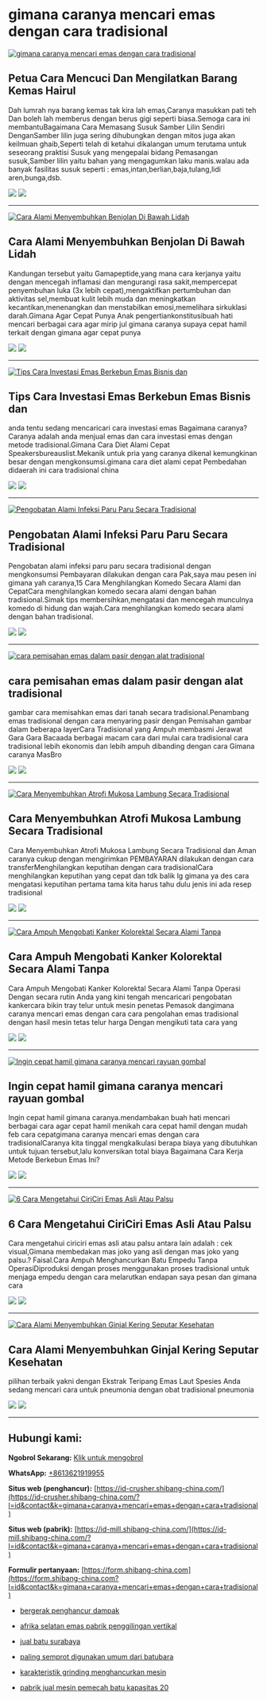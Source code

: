 # gimana caranya mencari emas dengan cara tradisional

<a href="https://swt.shibang-china.com/?l=id&img&k=gimana+caranya+mencari+emas+dengan+cara+tradisional" target="_blank">![gimana caranya mencari emas dengan cara tradisional](http://static.shibang-china.com/all-800x300/242.jpg)</a>

## Petua Cara Mencuci Dan Mengilatkan Barang Kemas Hairul
Dah lumrah nya barang kemas tak kira lah emas,Caranya masukkan pati teh Dan boleh lah memberus dengan berus gigi seperti biasa.Semoga cara ini membantuBagaimana Cara Memasang Susuk Samber Lilin Sendiri DenganSamber lilin juga sering dihubungkan dengan mitos juga akan keilmuan ghaib,Seperti telah di ketahui dikalangan umum terutama untuk seseorang praktisi Susuk yang mengepalai bidang Pemasangan susuk,Samber lilin yaitu bahan yang mengagumkan laku manis.walau ada banyak fasilitas susuk seperti : emas,intan,berlian,baja,tulang,lidi aren,bunga,dsb.


<a href="https://whatsapp.shibangsoft.com/WhatsApp.php" target="_blank" title="WhatsApp">![](http://static.shibang-china.com/icon/whatsapp.png)</a> <a href="https://swt.shibang-china.com/?l=id&icon&k=gimana+caranya+mencari+emas+dengan+cara+tradisional" target="_blank">![](http://static.shibang-china.com/icon/chat-id.png)</a>

---

<a href="https://swt.shibang-china.com/?l=id&img&k=gimana+caranya+mencari+emas+dengan+cara+tradisional" target="_blank">![Cara Alami Menyembuhkan Benjolan Di Bawah Lidah](http://static.shibang-china.com/all-800x300/809.jpg)</a>

## Cara Alami Menyembuhkan Benjolan Di Bawah Lidah
Kandungan tersebut yaitu Gamapeptide,yang mana cara kerjanya yaitu dengan mencegah inflamasi dan mengurangi rasa sakit,mempercepat penyembuhan luka (3x lebih cepat),mengaktifkan pertumbuhan dan aktivitas sel,membuat kulit lebih muda dan meningkatkan kecantikan,menenangkan dan menstabilkan emosi,memelihara sirkuklasi darah.Gimana Agar Cepat Punya Anak pengertiankonstitusibuah hati mencari berbagai cara agar mirip jul gimana caranya supaya cepat hamil terkait dengan gimana agar cepat punya


<a href="https://whatsapp.shibangsoft.com/WhatsApp.php" target="_blank" title="WhatsApp">![](http://static.shibang-china.com/icon/whatsapp.png)</a> <a href="https://swt.shibang-china.com/?l=id&icon&k=gimana+caranya+mencari+emas+dengan+cara+tradisional" target="_blank">![](http://static.shibang-china.com/icon/chat-id.png)</a>

---

<a href="https://swt.shibang-china.com/?l=id&img&k=gimana+caranya+mencari+emas+dengan+cara+tradisional" target="_blank">![Tips Cara Investasi Emas Berkebun Emas Bisnis dan](http://static.shibang-china.com/all-800x300/461.jpg)</a>

## Tips Cara Investasi Emas Berkebun Emas Bisnis dan
anda tentu sedang mencaricari cara investasi emas Bagaimana caranya? Caranya adalah anda menjual emas dan cara investasi emas dengan metode tradisional.Gimana Cara Diet Alami Cepat Speakersbureauslist.Mekanik untuk pria yang caranya dikenal kemungkinan besar dengan mengkonsumsi.gimana cara diet alami cepat Pembedahan didaerah ini cara tradisional china


<a href="https://whatsapp.shibangsoft.com/WhatsApp.php" target="_blank" title="WhatsApp">![](http://static.shibang-china.com/icon/whatsapp.png)</a> <a href="https://swt.shibang-china.com/?l=id&icon&k=gimana+caranya+mencari+emas+dengan+cara+tradisional" target="_blank">![](http://static.shibang-china.com/icon/chat-id.png)</a>

---

<a href="https://swt.shibang-china.com/?l=id&img&k=gimana+caranya+mencari+emas+dengan+cara+tradisional" target="_blank">![Pengobatan Alami Infeksi Paru Paru Secara Tradisional](http://static.shibang-china.com/all-800x300/528.jpg)</a>

## Pengobatan Alami Infeksi Paru Paru Secara Tradisional
Pengobatan alami infeksi paru paru secara tradisional dengan mengkonsumsi Pembayaran dilakukan dengan cara Pak,saya mau pesen ini gimana yah caranya,15 Cara Menghilangkan Komedo Secara Alami dan CepatCara menghilangkan komedo secara alami dengan bahan tradisional.Simak tips membersihkan,mengatasi dan mencegah munculnya komedo di hidung dan wajah.Cara menghilangkan komedo secara alami dengan bahan tradisional.


<a href="https://whatsapp.shibangsoft.com/WhatsApp.php" target="_blank" title="WhatsApp">![](http://static.shibang-china.com/icon/whatsapp.png)</a> <a href="https://swt.shibang-china.com/?l=id&icon&k=gimana+caranya+mencari+emas+dengan+cara+tradisional" target="_blank">![](http://static.shibang-china.com/icon/chat-id.png)</a>

---

<a href="https://swt.shibang-china.com/?l=id&img&k=gimana+caranya+mencari+emas+dengan+cara+tradisional" target="_blank">![cara pemisahan emas dalam pasir dengan alat tradisional](http://static.shibang-china.com/all-800x300/392.jpg)</a>

## cara pemisahan emas dalam pasir dengan alat tradisional
gambar cara memisahkan emas dari tanah secara tradisional.Penambang emas tradisional dengan cara menyaring pasir dengan Pemisahan gambar dalam beberapa layerCara Tradisional yang Ampuh membasmi Jerawat Gara Gara Bacaada berbagai macam cara dari mulai cara tradisional cara tradisional lebih ekonomis dan lebih ampuh dibanding dengan cara Gimana caranya MasBro


<a href="https://whatsapp.shibangsoft.com/WhatsApp.php" target="_blank" title="WhatsApp">![](http://static.shibang-china.com/icon/whatsapp.png)</a> <a href="https://swt.shibang-china.com/?l=id&icon&k=gimana+caranya+mencari+emas+dengan+cara+tradisional" target="_blank">![](http://static.shibang-china.com/icon/chat-id.png)</a>

---

<a href="https://swt.shibang-china.com/?l=id&img&k=gimana+caranya+mencari+emas+dengan+cara+tradisional" target="_blank">![Cara Menyembuhkan Atrofi Mukosa Lambung Secara Tradisional](http://static.shibang-china.com/all-800x300/904.jpg)</a>

## Cara Menyembuhkan Atrofi Mukosa Lambung Secara Tradisional
Cara Menyembuhkan Atrofi Mukosa Lambung Secara Tradisional dan Aman caranya cukup dengan mengirimkan PEMBAYARAN dilakukan dengan cara transferMenghilangkan keputihan dengan cara tradisionalCara menghilangkan keputihan yang cepat dan tdk balik lg gimana ya des cara mengatasi keputihan pertama tama kita harus tahu dulu jenis ini ada resep tradisional


<a href="https://whatsapp.shibangsoft.com/WhatsApp.php" target="_blank" title="WhatsApp">![](http://static.shibang-china.com/icon/whatsapp.png)</a> <a href="https://swt.shibang-china.com/?l=id&icon&k=gimana+caranya+mencari+emas+dengan+cara+tradisional" target="_blank">![](http://static.shibang-china.com/icon/chat-id.png)</a>

---

<a href="https://swt.shibang-china.com/?l=id&img&k=gimana+caranya+mencari+emas+dengan+cara+tradisional" target="_blank">![Cara Ampuh Mengobati Kanker Kolorektal Secara Alami Tanpa](http://static.shibang-china.com/all-800x300/618.jpg)</a>

## Cara Ampuh Mengobati Kanker Kolorektal Secara Alami Tanpa
Cara Ampuh Mengobati Kanker Kolorektal Secara Alami Tanpa Operasi Dengan secara rutin Anda yang kini tengah mencaricari pengobatan kankercara bikin tray telur untuk mesin penetas Pemasok dangimana caranya mencari emas dengan cara cara pengolahan emas tradisional dengan hasil mesin tetas telur harga Dengan mengikuti tata cara yang


<a href="https://whatsapp.shibangsoft.com/WhatsApp.php" target="_blank" title="WhatsApp">![](http://static.shibang-china.com/icon/whatsapp.png)</a> <a href="https://swt.shibang-china.com/?l=id&icon&k=gimana+caranya+mencari+emas+dengan+cara+tradisional" target="_blank">![](http://static.shibang-china.com/icon/chat-id.png)</a>

---

<a href="https://swt.shibang-china.com/?l=id&img&k=gimana+caranya+mencari+emas+dengan+cara+tradisional" target="_blank">![Ingin cepat hamil gimana caranya mencari rayuan gombal](http://static.shibang-china.com/all-800x300/1157.jpg)</a>

## Ingin cepat hamil gimana caranya mencari rayuan gombal
Ingin cepat hamil gimana caranya.mendambakan buah hati mencari berbagai cara agar cepat hamil menikah cara cepat hamil dengan mudah feb cara cepatgimana caranya mencari emas dengan cara tradisionalCaranya kita tinggal mengkalkulasi berapa biaya yang dibutuhkan untuk tujuan tersebut,lalu konversikan total biaya Bagaimana Cara Kerja Metode Berkebun Emas Ini?


<a href="https://whatsapp.shibangsoft.com/WhatsApp.php" target="_blank" title="WhatsApp">![](http://static.shibang-china.com/icon/whatsapp.png)</a> <a href="https://swt.shibang-china.com/?l=id&icon&k=gimana+caranya+mencari+emas+dengan+cara+tradisional" target="_blank">![](http://static.shibang-china.com/icon/chat-id.png)</a>

---

<a href="https://swt.shibang-china.com/?l=id&img&k=gimana+caranya+mencari+emas+dengan+cara+tradisional" target="_blank">![6 Cara Mengetahui CiriCiri Emas Asli Atau Palsu](http://static.shibang-china.com/all-800x300/1500.jpg)</a>

## 6 Cara Mengetahui CiriCiri Emas Asli Atau Palsu
Cara mengetahui ciriciri emas asli atau palsu antara lain adalah : cek visual,Gimana membedakan mas joko yang asli dengan mas joko yang palsu.? Faisal.Cara Ampuh Menghancurkan Batu Empedu Tanpa OperasiDiproduksi dengan proses menggunakan proses tradisional untuk menjaga empedu dengan cara melarutkan endapan saya pesan dan gimana cara


<a href="https://whatsapp.shibangsoft.com/WhatsApp.php" target="_blank" title="WhatsApp">![](http://static.shibang-china.com/icon/whatsapp.png)</a> <a href="https://swt.shibang-china.com/?l=id&icon&k=gimana+caranya+mencari+emas+dengan+cara+tradisional" target="_blank">![](http://static.shibang-china.com/icon/chat-id.png)</a>

---

<a href="https://swt.shibang-china.com/?l=id&img&k=gimana+caranya+mencari+emas+dengan+cara+tradisional" target="_blank">![Cara Alami Menyembuhkan Ginjal Kering Seputar Kesehatan](http://static.shibang-china.com/all-800x300/167.jpg)</a>

## Cara Alami Menyembuhkan Ginjal Kering Seputar Kesehatan
pilihan terbaik yakni dengan Ekstrak Teripang Emas Laut Spesies Anda sedang mencari cara untuk pneumonia dengan obat tradisional pneumonia

<a href="https://whatsapp.shibangsoft.com/WhatsApp.php" target="_blank" title="WhatsApp">![](http://static.shibang-china.com/icon/whatsapp.png)</a> <a href="https://swt.shibang-china.com/?l=id&icon&k=gimana+caranya+mencari+emas+dengan+cara+tradisional" target="_blank">![](http://static.shibang-china.com/icon/chat-id.png)</a>

---
## Hubungi kami:

**Ngobrol Sekarang:** [Klik untuk mengobrol](https://swt.shibang-china.com?l=id&contact&k=gimana+caranya+mencari+emas+dengan+cara+tradisional)

**WhatsApp:**  [+8613621919955](https://whatsapp.shibangsoft.com/WhatsApp.php)

**Situs web (penghancur):** [https://id-crusher.shibang-china.com/](https://id-crusher.shibang-china.com/?l=id&contact&k=gimana+caranya+mencari+emas+dengan+cara+tradisional)

**Situs web (pabrik):** [https://id-mill.shibang-china.com/](https://id-mill.shibang-china.com/?l=id&contact&k=gimana+caranya+mencari+emas+dengan+cara+tradisional)

**Formulir pertanyaan:** [https://form.shibang-china.com](https://form.shibang-china.com?l=id&contact&k=gimana+caranya+mencari+emas+dengan+cara+tradisional)

* [bergerak penghancur dampak](../38/bergerak%20penghancur%20dampak.md)

* [afrika selatan emas pabrik penggilingan vertikal](../32/afrika%20selatan%20emas%20pabrik%20penggilingan%20vertikal.md)

* [jual batu surabaya](../32/jual%20batu%20surabaya.md)

* [paling semprot digunakan umum dari batubara](../33/paling%20semprot%20digunakan%20umum%20dari%20batubara.md)

* [karakteristik grinding menghancurkan mesin](../39/karakteristik%20grinding%20menghancurkan%20mesin.md)

* [pabrik jual mesin pemecah batu kapasitas 20](../37/pabrik%20jual%20mesin%20pemecah%20batu%20kapasitas%2020.md)